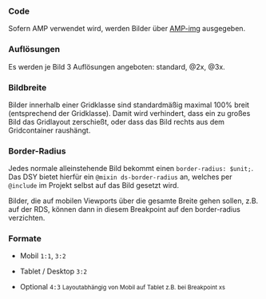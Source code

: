 ### Code

Sofern AMP verwendet wird, werden Bilder über [AMP-img](https://www.ampproject.org/docs/reference/components/amp-img) ausgegeben.

### Auflösungen 

Es werden je Bild 3 Auflösungen angeboten: standard, @2x, @3x.

### Bildbreite

Bilder innerhalb einer Gridklasse sind standardmäßig maximal 100% breit (entsprechend der Gridklasse). Damit wird verhindert, dass ein zu großes Bild das Gridlayout zerschießt, oder dass das Bild rechts aus dem Gridcontainer raushängt.

### Border-Radius

Jedes normale alleinstehende Bild bekommt einen `border-radius: $unit;`. Das DSY bietet hierfür ein `@mixin ds-border-radius` an, welches per `@include` im Projekt selbst auf das Bild gesetzt wird. 

Bilder, die auf mobilen Viewports über die gesamte Breite gehen sollen, z.B. auf der RDS, können dann in diesem Breakpoint auf den border-radius verzichten.

### Formate
- Mobil `1:1`, `3:2`
- Tablet / Desktop `3:2`

- Optional `4:3` <small>Layoutabhängig von Mobil auf Tablet z.B. bei Breakpoint xs</small>

